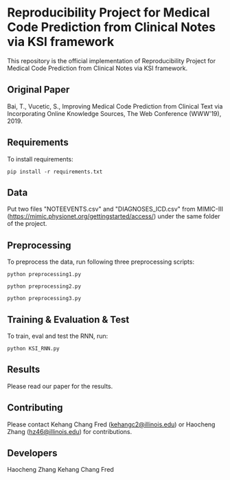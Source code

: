 # Reproducibility Project for Medical Code Prediction from Clinical Notes via KSI framework

This repository is the official implementation of Reproducibility Project for Medical Code Prediction from Clinical Notes via KSI framework. 

## Original Paper
Bai, T., Vucetic, S., Improving Medical Code Prediction from Clinical Text via Incorporating Online Knowledge Sources, The Web Conference (WWW'19), 2019.


## Requirements

To install requirements:

```setup
pip install -r requirements.txt
```

## Data

Put two files "NOTEEVENTS.csv" and "DIAGNOSES_ICD.csv" from MIMIC-III (https://mimic.physionet.org/gettingstarted/access/) under the same folder of the project.

## Preprocessing

To preprocess the data, run following three preprocessing scripts:

```preprocess1
python preprocessing1.py
```

```preprocess2
python preprocessing2.py
```

```preprocess3
python preprocessing3.py
```

## Training & Evaluation & Test

To train, eval and test the RNN, run:

```train/eval/test
python KSI_RNN.py
```

## Results

Please read our paper for the results.

## Contributing

Please contact Kehang Chang Fred (kehangc2@illinois.edu) or Haocheng Zhang (hz46@illinois.edu) for contributions.

## Developers

Haocheng Zhang
Kehang Chang Fred